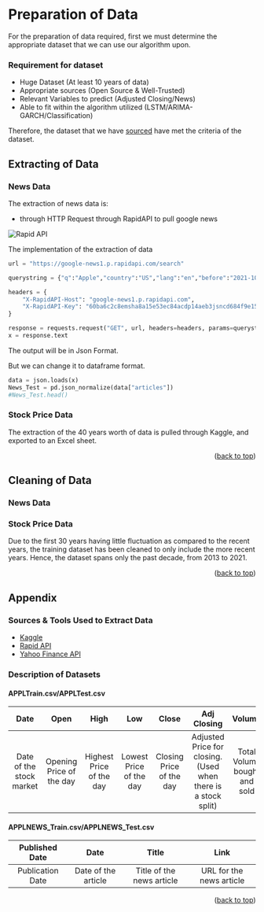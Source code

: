 # Preparation of Data

For the preparation of data required, first we must determine the appropriate dataset that we can use our algorithm upon.

### Requirement for dataset
* Huge Dataset (At least 10 years of data)
* Appropriate sources (Open Source & Well-Trusted)
* Relevant Variables to predict (Adjusted Closing/News)
* Able to fit within the algorithm utilized (LSTM/ARIMA-GARCH/Classification)

Therefore, the dataset that we have <a href="#description">sourced</a> have met the criteria of the dataset.
<div id="top"></div>

## Extracting of Data

### News Data
The extraction of news data is:
* through HTTP Request through RapidAPI to pull google news

![Rapid API](https://encrypted-tbn0.gstatic.com/images?q=tbn:ANd9GcSjirIYmedE8VAGtlHrscc1nwyZlPNQBQpV8g&usqp=CAU)

The implementation of the extraction of data
```python
url = "https://google-news1.p.rapidapi.com/search"

querystring = {"q":"Apple","country":"US","lang":"en","before":"2021-10-10","after":"2021-09-08"}

headers = {
	"X-RapidAPI-Host": "google-news1.p.rapidapi.com",
	"X-RapidAPI-Key": "60ba6c2c8emsha8a15e53ec84acdp14aeb3jsncd684f9e15bd"
}

response = requests.request("GET", url, headers=headers, params=querystring)
x = response.text
```

The output will be in Json Format.

But we can change it to dataframe format.

```python
data = json.loads(x)
News_Test = pd.json_normalize(data["articles"])
#News_Test.head()
```
### Stock Price Data

The extraction of the 40 years worth of data is pulled through Kaggle, and exported to an Excel sheet.

<p align="right">(<a href="#top">back to top</a>)</p>

## Cleaning of Data

### News Data

### Stock Price Data

Due to the first 30 years having little fluctuation as compared to the recent years, 
the training dataset has been cleaned to only include the more recent years.
Hence, the dataset spans only the past decade, from 2013 to 2021.

<p align="right">(<a href="#top">back to top</a>)</p>

## Appendix
### Sources & Tools Used to Extract Data
* [Kaggle](https://www.kaggle.com/datasets/meetnagadia/apple-stock-price-from-19802021/code)
* [Rapid API](https://rapidapi.com/newscatcher-api-newscatcher-api-default/api/google-news)
* [Yahoo Finance API](https://pandas-datareader.readthedocs.io/en/latest/)

### Description of Datasets
<div id="description"></div>

#### APPLTrain.csv/APPLTest.csv
|           Date           |           Open           |           High           |           Low           |          Close           |                          Adj Closing                           |            Volume            |
|:------------------------:|:------------------------:|:------------------------:|:-----------------------:|:------------------------:|:--------------------------------------------------------------:|:----------------------------:|
| Date of the stock market | Opening Price of the day | Highest Price of the day | Lowest Price of the day | Closing Price of the day | Adjusted Price for closing. (Used when there is a stock split) | Total Volume bought and sold |

#### APPLNEWS_Train.csv/APPLNEWS_Test.csv
|  Published Date  |        Date         |           Title           |           Link           |
|:----------------:|:-------------------:|:-------------------------:|:------------------------:|
| Publication Date | Date of the article | Title of the news article | URL for the news article | 

<p align="right">(<a href="#top">back to top</a>)</p>
